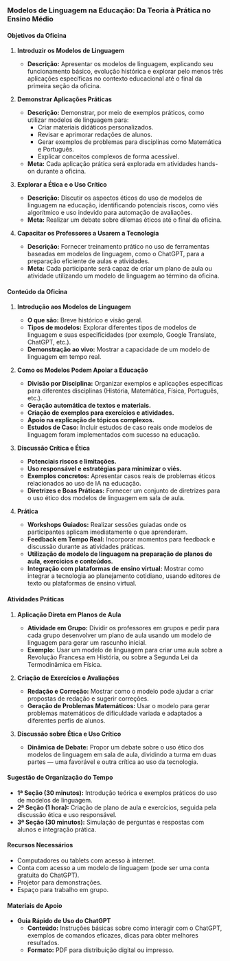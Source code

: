 ### **Modelos de Linguagem na Educação: Da Teoria à Prática no Ensino Médio**

#### **Objetivos da Oficina**

1. **Introduzir os Modelos de Linguagem**
   - **Descrição:** Apresentar os modelos de linguagem, explicando seu funcionamento básico, evolução histórica e explorar pelo menos três aplicações específicas no contexto educacional até o final da primeira seção da oficina.
   
2. **Demonstrar Aplicações Práticas**
   - **Descrição:** Demonstrar, por meio de exemplos práticos, como utilizar modelos de linguagem para:
     - Criar materiais didáticos personalizados.
     - Revisar e aprimorar redações de alunos.
     - Gerar exemplos de problemas para disciplinas como Matemática e Português.
     - Explicar conceitos complexos de forma acessível.
   - **Meta:** Cada aplicação prática será explorada em atividades hands-on durante a oficina.
   
3. **Explorar a Ética e o Uso Crítico**
   - **Descrição:** Discutir os aspectos éticos do uso de modelos de linguagem na educação, identificando potenciais riscos, como viés algorítmico e uso indevido para automação de avaliações.
   - **Meta:** Realizar um debate sobre dilemas éticos até o final da oficina.
   
4. **Capacitar os Professores a Usarem a Tecnologia**
   - **Descrição:** Fornecer treinamento prático no uso de ferramentas baseadas em modelos de linguagem, como o ChatGPT, para a preparação eficiente de aulas e atividades.
   - **Meta:** Cada participante será capaz de criar um plano de aula ou atividade utilizando um modelo de linguagem ao término da oficina.

#### **Conteúdo da Oficina**

1. **Introdução aos Modelos de Linguagem**
   - **O que são:** Breve histórico e visão geral.   
   - **Tipos de modelos:** Explorar diferentes tipos de modelos de linguagem e suas especificidades (por exemplo, Google Translate, ChatGPT, etc.).
   - **Demonstração ao vivo:** Mostrar a capacidade de um modelo de linguagem em tempo real.

2. **Como os Modelos Podem Apoiar a Educação**
   - **Divisão por Disciplina:** Organizar exemplos e aplicações específicas para diferentes disciplinas (História, Matemática, Física, Português, etc.).
   - **Geração automática de textos e materiais.**
   - **Criação de exemplos para exercícios e atividades.**
   - **Apoio na explicação de tópicos complexos.**
   - **Estudos de Caso:** Incluir estudos de caso reais onde modelos de linguagem foram implementados com sucesso na educação.

3. **Discussão Crítica e Ética**
   - **Potenciais riscos e limitações.**
   - **Uso responsável e estratégias para minimizar o viés.**
   - **Exemplos concretos:** Apresentar casos reais de problemas éticos relacionados ao uso de IA na educação.
   - **Diretrizes e Boas Práticas:** Fornecer um conjunto de diretrizes para o uso ético dos modelos de linguagem em sala de aula.

4. **Prática**
   - **Workshops Guiados:** Realizar sessões guiadas onde os participantes aplicam imediatamente o que aprenderam.
   - **Feedback em Tempo Real:** Incorporar momentos para feedback e discussão durante as atividades práticas.
   - **Utilização de modelo de linguagem na preparação de planos de aula, exercícios e conteúdos.**
   - **Integração com plataformas de ensino virtual:** Mostrar como integrar a tecnologia ao planejamento cotidiano, usando editores de texto ou plataformas de ensino virtual.

#### **Atividades Práticas**

1. **Aplicação Direta em Planos de Aula**
   - **Atividade em Grupo:** Dividir os professores em grupos e pedir para cada grupo desenvolver um plano de aula usando um modelo de linguagem para gerar um rascunho inicial.
   - **Exemplo:** Usar um modelo de linguagem para criar uma aula sobre a Revolução Francesa em História, ou sobre a Segunda Lei da Termodinâmica em Física.

2. **Criação de Exercícios e Avaliações**
   - **Redação e Correção:** Mostrar como o modelo pode ajudar a criar propostas de redação e sugerir correções.
   - **Geração de Problemas Matemáticos:** Usar o modelo para gerar problemas matemáticos de dificuldade variada e adaptados a diferentes perfis de alunos.

3. **Discussão sobre Ética e Uso Crítico**
   - **Dinâmica de Debate:** Propor um debate sobre o uso ético dos modelos de linguagem em sala de aula, dividindo a turma em duas partes — uma favorável e outra crítica ao uso da tecnologia.

#### **Sugestão de Organização do Tempo**

- **1ª Seção (30 minutos):** Introdução teórica e exemplos práticos do uso de modelos de linguagem.
- **2ª Seção (1 hora):** Criação de plano de aula e exercícios, seguida pela discussão ética e uso responsável.
- **3ª Seção (30 minutos):** Simulação de perguntas e respostas com alunos e integração prática.

#### **Recursos Necessários**

- Computadores ou tablets com acesso à internet.
- Conta com acesso a um modelo de linguagem (pode ser uma conta gratuita do ChatGPT).
- Projetor para demonstrações.
- Espaço para trabalho em grupo.

#### **Materiais de Apoio**

- **Guia Rápido de Uso do ChatGPT**
  - **Conteúdo:** Instruções básicas sobre como interagir com o ChatGPT, exemplos de comandos eficazes, dicas para obter melhores resultados.
  - **Formato:** PDF para distribuição digital ou impresso.
